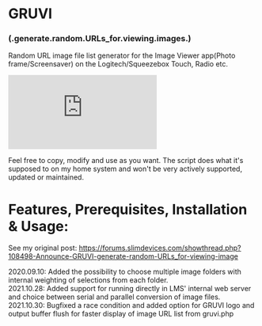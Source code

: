 # GRUVI 
### (.generate.random.URLs_for.viewing.images.)
Random URL image file list generator for the Image Viewer app(Photo frame/Screensaver) on the Logitech/Squeezebox Touch, Radio etc.

![alt text](https://forums.slimdevices.com/attachment.php?s=021284832d61884535aa4b4d44e1e494&attachmentid=24288&d=1514976768)

Feel free to copy, modify and use as you want. The script does what it's supposed to on my home system and won't be very actively supported, updated or maintained.

# Features, Prerequisites, Installation & Usage:
See my original post: https://forums.slimdevices.com/showthread.php?108498-Announce-GRUVI-generate-random-URLs_for-viewing-image

2020.09.10: Added the possibility to choose multiple image folders with internal weighting of selections from each folder.<br>
2021.10.28: Added support for running directly in LMS' internal web server and choice between serial and parallel conversion of image files.<br>
2021.10.30: Bugfixed a race condition and added option for GRUVI logo and output buffer flush for faster display of image URL list from gruvi.php
